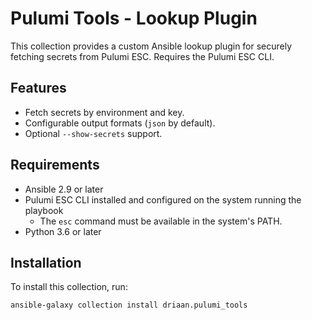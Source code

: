 # Pulumi Tools - Lookup Plugin

This collection provides a custom Ansible lookup plugin for securely fetching secrets from Pulumi ESC. Requires the Pulumi ESC CLI.

## Features
- Fetch secrets by environment and key.
- Configurable output formats (`json` by default).
- Optional `--show-secrets` support.

## Requirements

- Ansible 2.9 or later
- Pulumi ESC CLI installed and configured on the system running the playbook
  - The `esc` command must be available in the system's PATH.
- Python 3.6 or later

## Installation
To install this collection, run:

```bash
ansible-galaxy collection install driaan.pulumi_tools
